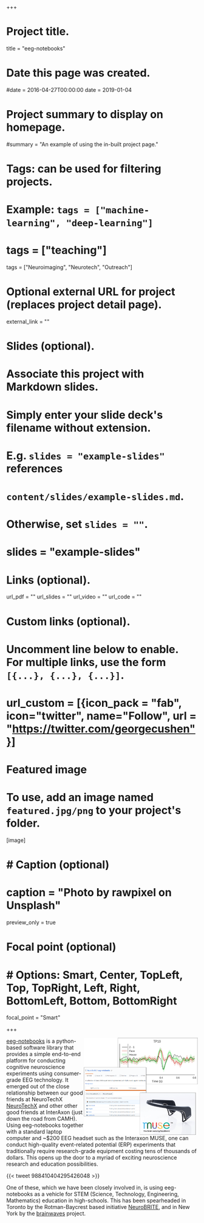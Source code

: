 +++
# Project title.
title = "eeg-notebooks"

# Date this page was created.
#date = 2016-04-27T00:00:00
date = 2019-01-04

# Project summary to display on homepage.
#summary = "An example of using the in-built project page."

# Tags: can be used for filtering projects.
# Example: `tags = ["machine-learning", "deep-learning"]`
# tags = ["teaching"]
tags = ["Neuroimaging", "Neurotech", "Outreach"]

# Optional external URL for project (replaces project detail page).
external_link = ""

# Slides (optional).
#   Associate this project with Markdown slides.
#   Simply enter your slide deck's filename without extension.
#   E.g. `slides = "example-slides"` references 
#   `content/slides/example-slides.md`.
#   Otherwise, set `slides = ""`.
# slides = "example-slides"

# Links (optional).
url_pdf = ""
url_slides = ""
url_video = ""
url_code = ""

# Custom links (optional).
#   Uncomment line below to enable. For multiple links, use the form `[{...}, {...}, {...}]`.
# url_custom = [{icon_pack = "fab", icon="twitter", name="Follow", url = "https://twitter.com/georgecushen"}]

# Featured image
# To use, add an image named `featured.jpg/png` to your project's folder. 
[image]
  #  # Caption (optional)
  #  caption = "Photo by rawpixel on Unsplash"
  preview_only = true
  
  
# Focal point (optional)
#  # Options: Smart, Center, TopLeft, Top, TopRight, Left, Right, BottomLeft, Bottom, BottomRight
  focal_point = "Smart"


+++

<img src="/img/eeg-notebooks_montage.png" align="right" margin="15px 15px 15px 15px" width="300" /> 

[eeg-notebooks](https://github.com/NeuroTechX/eeg-notebooks) is a python-based software library that provides a simple end-to-end platform for conducting cognitive neuroscience experiments using consumer-grade EEG technology. It emerged out of the close relationship between our good friends at NeuroTechX [NeuroTechX](https://neurotechx.com/) and other other good friends at InterAxon (just down the road from CAMH). Using eeg-notebooks together with a standard laptop computer and ~$200 EEG headset such as the Interaxon MUSE, one can conduct high-quality event-related potential (ERP) experiments that traditionally require research-grade equipment costing tens of thousands of dollars.  This opens up the door to a myriad of exciting neuroscience research and education possibilities. 

{{< tweet 988410404295426048 >}}


One of these, which we have been closely involved in, is using eeg-notebooks as a vehicle for STEM (Science, Technology, Engineering, Mathematics) education in high-schools. This has been spearheaded in Toronto by the Rotman-Baycrest based initiative [NeuroBRITE](https://www.baycrest.org/Baycrest-Pages/News-Media/News/Research/next-generation-of-cognitive-neuroscientists), and in New York by the [brainwaves](https://wp.nyu.edu/brainwaves/) project.



